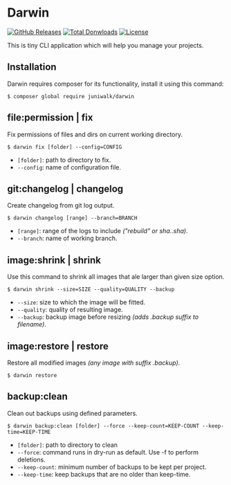 Darwin
======

[![GitHub Releases](https://img.shields.io/github/release/juniwalk/darwin.svg?style=flat-square)](https://github.com/juniwalk/darwin/releases)
[![Total Donwloads](https://img.shields.io/packagist/dt/juniwalk/darwin.svg?style=flat-square)](https://packagist.org/packages/juniwalk/darwin)
[![License](https://img.shields.io/packagist/l/juniwalk/darwin.svg?style=flat-square)](https://mit-license.org)

This is tiny CLI application which will help you manage your projects.

Installation
------------

Darwin requires composer for its functionality, install it using this command:

```
$ composer global require juniwalk/darwin
```

file:permission | fix
---------------------
Fix permissions of files and dirs on current working directory.

```
$ darwin fix [folder] --config=CONFIG
```

- `[folder]`: path to directory to fix.
- `--config`: name of configuration file.

git:changelog | changelog
---------------------
Create changelog from git log output.

```
$ darwin changelog [range] --branch=BRANCH
```

- `[range]`: range of the logs to include *("rebuild" or sha..sha)*.
- `--branch`: name of working branch.

image:shrink | shrink
---------------------
Use this command to shrink all images that ale larger than given size option.

```
$ darwin shrink --size=SIZE --quality=QUALITY --backup
```

- `--size`: size to which the image will be fitted.
- `--quality`: quality of resulting image.
- `--backup`: backup image before resizing *(adds .backup suffix to filename)*.

image:restore | restore
-----------------------
Restore all modified images *(any image with suffix .backup)*.

```
$ darwin restore
```

backup:clean
------------
Clean out backups using defined parameters.

```
$ darwin backup:clean [folder] --force --keep-count=KEEP-COUNT --keep-time=KEEP-TIME
```

- `[folder]`: path to directory to clean
- `--force`: command runs in dry-run as default. Use -f to perform deletions.
- `--keep-count`: minimum number of backups to be kept per project.
- `--keep-time`: keep backups that are no older than keep-time.
